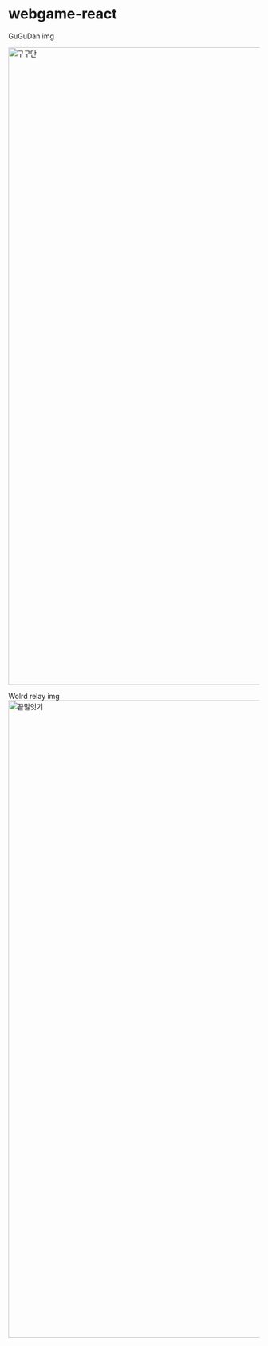 # webgame-react

GuGuDan img

<img width="1277" alt="구구단" src="https://user-images.githubusercontent.com/48181483/73994971-a0d00500-499a-11ea-8d42-24fb6080b48c.png">



Wolrd relay img
<img width="1277" alt="끝말잇기" src="https://user-images.githubusercontent.com/48181483/73993988-4a14fc00-4997-11ea-9b8d-c05349d618ef.png">
